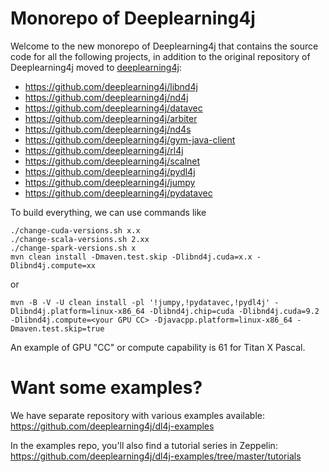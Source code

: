 # Monorepo of Deeplearning4j

Welcome to the new monorepo of Deeplearning4j that contains the source code for all the following projects, in addition to the original repository of Deeplearning4j moved to [deeplearning4j](deeplearning4j):

 * https://github.com/deeplearning4j/libnd4j
 * https://github.com/deeplearning4j/nd4j
 * https://github.com/deeplearning4j/datavec
 * https://github.com/deeplearning4j/arbiter
 * https://github.com/deeplearning4j/nd4s
 * https://github.com/deeplearning4j/gym-java-client
 * https://github.com/deeplearning4j/rl4j
 * https://github.com/deeplearning4j/scalnet
 * https://github.com/deeplearning4j/pydl4j
 * https://github.com/deeplearning4j/jumpy
 * https://github.com/deeplearning4j/pydatavec
 

To build everything, we can use commands like
```
./change-cuda-versions.sh x.x
./change-scala-versions.sh 2.xx
./change-spark-versions.sh x
mvn clean install -Dmaven.test.skip -Dlibnd4j.cuda=x.x -Dlibnd4j.compute=xx
```
or
```
mvn -B -V -U clean install -pl '!jumpy,!pydatavec,!pydl4j' -Dlibnd4j.platform=linux-x86_64 -Dlibnd4j.chip=cuda -Dlibnd4j.cuda=9.2 -Dlibnd4j.compute=<your GPU CC> -Djavacpp.platform=linux-x86_64 -Dmaven.test.skip=true
```

An example of GPU "CC" or compute capability is 61 for Titan X Pascal.

# Want some examples?
We have separate repository with various examples available: https://github.com/deeplearning4j/dl4j-examples

In the examples repo, you'll also find a tutorial series in Zeppelin: https://github.com/deeplearning4j/dl4j-examples/tree/master/tutorials